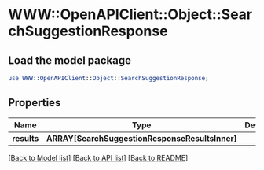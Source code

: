 # WWW::OpenAPIClient::Object::SearchSuggestionResponse

## Load the model package
```perl
use WWW::OpenAPIClient::Object::SearchSuggestionResponse;
```

## Properties
Name | Type | Description | Notes
------------ | ------------- | ------------- | -------------
**results** | [**ARRAY[SearchSuggestionResponseResultsInner]**](SearchSuggestionResponseResultsInner.md) |  | [optional] 

[[Back to Model list]](../README.md#documentation-for-models) [[Back to API list]](../README.md#documentation-for-api-endpoints) [[Back to README]](../README.md)


